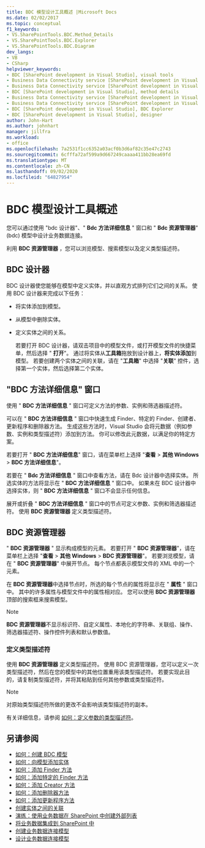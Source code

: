 ```yaml
---
title: BDC 模型设计工具概述 |Microsoft Docs
ms.date: 02/02/2017
ms.topic: conceptual
f1_keywords:
- VS.SharePointTools.BDC.Method_Details
- VS.SharePointTools.BDC.Explorer
- VS.SharePointTools.BDC.Diagram
dev_langs:
- VB
- CSharp
helpviewer_keywords:
- BDC [SharePoint development in Visual Studio], visual tools
- Business Data Connectivity service [SharePoint development in Visual Studio], visual tools
- Business Data Connectivity service [SharePoint development in Visual Studio], BDC Explorer
- BDC [SharePoint development in Visual Studio], method details
- Business Data Connectivity service [SharePoint development in Visual Studio], designer
- Business Data Connectivity service [SharePoint development in Visual Studio], method details
- BDC [SharePoint development in Visual Studio], BDC Explorer
- BDC [SharePoint development in Visual Studio], designer
author: John-Hart
ms.author: johnhart
manager: jillfra
ms.workload:
- office
ms.openlocfilehash: 7a2531f1cc6352a03acf0b3d6af82c35e47c2743
ms.sourcegitcommit: 6cfffa72af599a9d667249caaaa411bb28ea69fd
ms.translationtype: MT
ms.contentlocale: zh-CN
ms.lasthandoff: 09/02/2020
ms.locfileid: "64827954"
---
```

# <a name="bdc-model-design-tools-overview"></a>BDC 模型设计工具概述
  您可以通过使用 "bdc 设计器"、" **Bdc 方法详细信息** " 窗口和 " **Bdc 资源管理器**" (bdc) 模型中设计业务数据连接。

 利用 **BDC 资源管理器** ，您可以浏览模型、搜索模型以及定义类型描述符。

## <a name="bdc-designer"></a>BDC 设计器
 BDC 设计器使您能够在模型中定义实体，并以直观方式排列它们之间的关系。 使用 BDC 设计器来完成以下任务：

- 将实体添加到模型。

- 从模型中删除实体。

- 定义实体之间的关系。

  若要打开 BDC 设计器，请双击项目中的模型文件，或打开模型文件的快捷菜单，然后选择 " **打开**"。 通过将实体从**工具箱**拖放到设计器上，**将实体添加**到模型。 若要创建两个实体之间的关联，请在 "**工具箱**" 中选择 "**关联**" 控件，选择第一个实体，然后选择第二个实体。

## <a name="bdc-method-details-window"></a>"BDC 方法详细信息" 窗口
 使用 " **BDC 方法详细信息** " 窗口可定义方法的参数、实例和筛选器描述符。

 可以在 " **BDC 方法详细信息** " 窗口中快速生成 Finder、特定的 Finder、创建者、更新程序和删除器方法。 生成这些方法时，Visual Studio 会将元数据（例如参数、实例和类型描述符）添加到方法。 你可以修改此元数据，以满足你的特定方案。

 若要打开 " **BDC 方法详细信息**" 窗口，请在菜单栏上选择 "**查看**  >  **其他 Windows**  >  **BDC 方法详细信息**"。

 若要在 " **Bdc 方法详细信息** " 窗口中查看方法，请在 Bdc 设计器中选择实体。 所选实体的方法将显示在 " **BDC 方法详细信息** " 窗口中。 如果未在 BDC 设计器中选择实体，则 " **BDC 方法详细信息** " 窗口不会显示任何信息。

 展开或折叠 " **BDC 方法详细信息** " 窗口中的节点可定义参数、实例和筛选器描述符。 使用 **BDC 资源管理器** 定义类型描述符。

## <a name="bdc-explorer"></a>BDC 资源管理器
 " **BDC 资源管理器** " 显示构成模型的元素。 若要打开 " **BDC 资源管理器**"，请在菜单栏上选择 "**查看**  >  **其他 Windows**  >  **BDC 资源管理器**"。 若要浏览模型，请在 " **BDC 资源管理器**" 中展开节点。 每个节点都表示模型文件的 XML 中的一个元素。

 在 **BDC 资源管理器**中选择节点时，所选的每个节点的属性将显示在 " **属性** " 窗口中。 其中的许多属性与模型文件中的属性相对应。 您可以使用 **BDC 资源管理器**顶部的搜索框来搜索模型。

> [!NOTE]
> **BDC 资源管理器**不显示标识符、自定义属性、本地化的字符串、关联组、操作、筛选器描述符、操作控件列表和默认参数值。

### <a name="define-type-descriptors"></a>定义类型描述符
 使用 **BDC 资源管理器** 定义类型描述符。 使用 BDC 资源管理器，您可以定义一次类型描述符，然后在您的模型中的其他位置重用该类型描述符。 若要实现此目的，请复制类型描述符，并将其粘贴到任何其他参数或类型描述符。

> [!NOTE]
> 对原始类型描述符所做的更改不会影响该类型描述符的副本。

 有关详细信息，请参阅 [如何：定义参数的类型描述符](../sharepoint/how-to-define-the-type-descriptor-of-a-parameter.md)。

## <a name="see-also"></a>另请参阅
- [如何：创建 BDC 模型](../sharepoint/how-to-create-a-bdc-model.md)
- [如何：向模型添加实体](../sharepoint/how-to-add-an-entity-to-a-model.md)
- [如何：添加 Finder 方法](../sharepoint/how-to-add-a-finder-method.md)
- [如何：添加特定的 Finder 方法](../sharepoint/how-to-add-a-specific-finder-method.md)
- [如何：添加 Creator 方法](../sharepoint/how-to-add-a-creator-method.md)
- [如何：添加删除器方法](../sharepoint/how-to-add-a-deleter-method.md)
- [如何：添加更新程序方法](../sharepoint/how-to-add-an-updater-method.md)
- [创建实体之间的关联](../sharepoint/creating-an-association-between-entities.md)
- [演练：使用业务数据在 SharePoint 中创建外部列表](../sharepoint/walkthrough-creating-an-external-list-in-sharepoint-by-using-business-data.md)
- [将业务数据集成到 SharePoint 中](../sharepoint/integrating-business-data-into-sharepoint.md)
- [创建业务数据连接模型](../sharepoint/creating-a-business-data-connectivity-model.md)
- [设计业务数据连接模型](../sharepoint/designing-a-business-data-connectivity-model.md)
